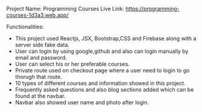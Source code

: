 Project Name: Programming Courses
Live Link: https://programming-courses-1d3a3.web.app/

Functionalities: 
* This project used Reactjs, JSX, Bootstrap,CSS and Firebase along with a server side fake data.
* User can login by using google,github and also can login manually by email and password.
* User can select his or her preferable courses.
* Private route used on checkout page where a user need to login to go thorugh that route.
* 10 types of different courses and information showed in this project.
* Frequently asked questions and also blog sections added which can be found at the navbar.
* Navbar also showed user name and photo after login.